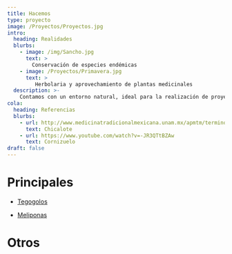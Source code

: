```yaml
---
title: Hacemos
type: proyecto
image: /Proyectos/Proyectos.jpg
intro:
  heading: Realidades
  blurbs:
    - image: /img/Sancho.jpg
      text: >
        Conservación de especies endémicas
    - image: /Proyectos/Primavera.jpg
      text: >
         Herbolaria y aprovechamiento de plantas medicinales 
  description: >-
    Contamos con un entorno natural, ideal para la realización de proyectos sustentables, ecológicos de rescate de la naturaleza y tradiciones de la región.
cola:
  heading: Referencias
  blurbs:
    - url: http://www.medicinatradicionalmexicana.unam.mx/apmtm/termino.php?l=3&t=argemone-mexicana
      text: Chicalote
    - url: https://www.youtube.com/watch?v=-JR3QTtBZAw
      text: Cornizuelo
draft: false
---
```


# Principales

- [Tegogolos](proyectos/tegogolos)

- [Meliponas](proyectos/meliponas)

# Otros
